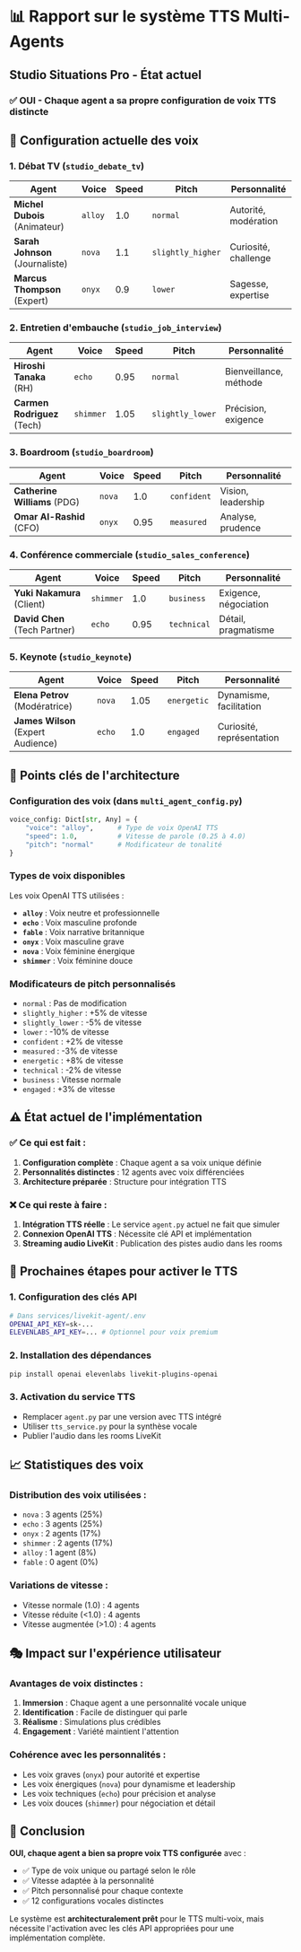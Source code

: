 # 📊 Rapport sur le système TTS Multi-Agents
## Studio Situations Pro - État actuel

### ✅ **OUI - Chaque agent a sa propre configuration de voix TTS distincte**

## 🎤 Configuration actuelle des voix

### 1. **Débat TV** (`studio_debate_tv`)
| Agent | Voice | Speed | Pitch | Personnalité |
|-------|-------|-------|-------|--------------|
| **Michel Dubois** (Animateur) | `alloy` | 1.0 | `normal` | Autorité, modération |
| **Sarah Johnson** (Journaliste) | `nova` | 1.1 | `slightly_higher` | Curiosité, challenge |
| **Marcus Thompson** (Expert) | `onyx` | 0.9 | `lower` | Sagesse, expertise |

### 2. **Entretien d'embauche** (`studio_job_interview`)
| Agent | Voice | Speed | Pitch | Personnalité |
|-------|-------|-------|-------|--------------|
| **Hiroshi Tanaka** (RH) | `echo` | 0.95 | `normal` | Bienveillance, méthode |
| **Carmen Rodriguez** (Tech) | `shimmer` | 1.05 | `slightly_lower` | Précision, exigence |

### 3. **Boardroom** (`studio_boardroom`)
| Agent | Voice | Speed | Pitch | Personnalité |
|-------|-------|-------|-------|--------------|
| **Catherine Williams** (PDG) | `nova` | 1.0 | `confident` | Vision, leadership |
| **Omar Al-Rashid** (CFO) | `onyx` | 0.95 | `measured` | Analyse, prudence |

### 4. **Conférence commerciale** (`studio_sales_conference`)
| Agent | Voice | Speed | Pitch | Personnalité |
|-------|-------|-------|-------|--------------|
| **Yuki Nakamura** (Client) | `shimmer` | 1.0 | `business` | Exigence, négociation |
| **David Chen** (Tech Partner) | `echo` | 0.95 | `technical` | Détail, pragmatisme |

### 5. **Keynote** (`studio_keynote`)
| Agent | Voice | Speed | Pitch | Personnalité |
|-------|-------|-------|-------|--------------|
| **Elena Petrov** (Modératrice) | `nova` | 1.05 | `energetic` | Dynamisme, facilitation |
| **James Wilson** (Expert Audience) | `echo` | 1.0 | `engaged` | Curiosité, représentation |

## 🎯 Points clés de l'architecture

### Configuration des voix (dans `multi_agent_config.py`)
```python
voice_config: Dict[str, Any] = {
    "voice": "alloy",      # Type de voix OpenAI TTS
    "speed": 1.0,          # Vitesse de parole (0.25 à 4.0)
    "pitch": "normal"      # Modificateur de tonalité
}
```

### Types de voix disponibles
Les voix OpenAI TTS utilisées :
- **`alloy`** : Voix neutre et professionnelle
- **`echo`** : Voix masculine profonde
- **`fable`** : Voix narrative britannique
- **`onyx`** : Voix masculine grave
- **`nova`** : Voix féminine énergique
- **`shimmer`** : Voix féminine douce

### Modificateurs de pitch personnalisés
- `normal` : Pas de modification
- `slightly_higher` : +5% de vitesse
- `slightly_lower` : -5% de vitesse
- `lower` : -10% de vitesse
- `confident` : +2% de vitesse
- `measured` : -3% de vitesse
- `energetic` : +8% de vitesse
- `technical` : -2% de vitesse
- `business` : Vitesse normale
- `engaged` : +3% de vitesse

## ⚠️ État actuel de l'implémentation

### ✅ Ce qui est fait :
1. **Configuration complète** : Chaque agent a sa voix unique définie
2. **Personnalités distinctes** : 12 agents avec voix différenciées
3. **Architecture préparée** : Structure pour intégration TTS

### ❌ Ce qui reste à faire :
1. **Intégration TTS réelle** : Le service `agent.py` actuel ne fait que simuler
2. **Connexion OpenAI TTS** : Nécessite clé API et implémentation
3. **Streaming audio LiveKit** : Publication des pistes audio dans les rooms

## 🚀 Prochaines étapes pour activer le TTS

### 1. Configuration des clés API
```bash
# Dans services/livekit-agent/.env
OPENAI_API_KEY=sk-...
ELEVENLABS_API_KEY=... # Optionnel pour voix premium
```

### 2. Installation des dépendances
```bash
pip install openai elevenlabs livekit-plugins-openai
```

### 3. Activation du service TTS
- Remplacer `agent.py` par une version avec TTS intégré
- Utiliser `tts_service.py` pour la synthèse vocale
- Publier l'audio dans les rooms LiveKit

## 📈 Statistiques des voix

### Distribution des voix utilisées :
- `nova` : 3 agents (25%)
- `echo` : 3 agents (25%)
- `onyx` : 2 agents (17%)
- `shimmer` : 2 agents (17%)
- `alloy` : 1 agent (8%)
- `fable` : 0 agent (0%)

### Variations de vitesse :
- Vitesse normale (1.0) : 4 agents
- Vitesse réduite (<1.0) : 4 agents
- Vitesse augmentée (>1.0) : 4 agents

## 🎭 Impact sur l'expérience utilisateur

### Avantages de voix distinctes :
1. **Immersion** : Chaque agent a une personnalité vocale unique
2. **Identification** : Facile de distinguer qui parle
3. **Réalisme** : Simulations plus crédibles
4. **Engagement** : Variété maintient l'attention

### Cohérence avec les personnalités :
- Les voix graves (`onyx`) pour autorité et expertise
- Les voix énergiques (`nova`) pour dynamisme et leadership
- Les voix techniques (`echo`) pour précision et analyse
- Les voix douces (`shimmer`) pour négociation et détail

## 📝 Conclusion

**OUI, chaque agent a bien sa propre voix TTS configurée** avec :
- ✅ Type de voix unique ou partagé selon le rôle
- ✅ Vitesse adaptée à la personnalité
- ✅ Pitch personnalisé pour chaque contexte
- ✅ 12 configurations vocales distinctes

Le système est **architecturalement prêt** pour le TTS multi-voix, mais nécessite l'activation avec les clés API appropriées pour une implémentation complète.